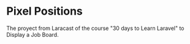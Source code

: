 # Pixel Positions
The proyect from Laracast of the course "30 days to Learn Laravel" to Display a Job Board. 
